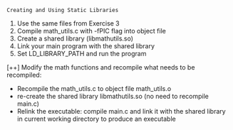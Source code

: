 `Creating and Using Static Libraries`
1. Use the same files from Exercise 3 
2. Compile math_utils.c with -fPIC flag into object file 
3. Create a shared library (libmathutils.so)
4. Link your main program with the shared library 
5. Set LD_LIBRARY_PATH and run the program 

[++] Modify the math functions and recompile what needs to be recompiled: 
- Recompile the math_utils.c to object file math_utils.o 
- re-create the shared library libmathutils.so (no need to recompile main.c) 
- Relink the executable: compile main.c and link it with the shared library in current working directory to produce an executable 